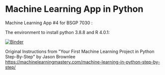 # Machine Learning App in Python
Machine Learning App #4 for BSGP 7030 :

The environment to install python 3.8.8 and R 4.0.1:

[![Binder](https://mybinder.org/badge_logo.svg)](https://mybinder.org/v2/gh/hsinlun0415/MachineLearning_Python.git/HEAD)

Original Instructions from "Your First Machine Learning Project in Python Step-By-Step" by Jason Brownlee https://machinelearningmastery.com/machine-learning-in-python-step-by-step/
